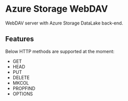 # Azure Storage WebDAV

WebDAV server with Azure Storage DataLake back-end.

## Features

Below HTTP methods are supported at the moment:

* GET
* HEAD
* PUT
* DELETE
* MKCOL
* PROPFIND
* OPTIONS
